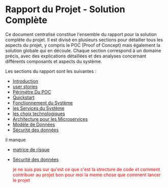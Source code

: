 # Rapport du Projet - Solution Complète

Ce document centralisé constitue l'ensemble du rapport pour la solution complète du projet. Il est divisé en plusieurs 
sections pour détailler tous les aspects du projet, y compris le POC (Proof of Concept) mais également la solution 
globale qui en découle. Chaque section correspond à un domaine précis, avec des explications détaillées et des analyses 
concernant différents composants et aspects du système.

Les sections du rapport sont les suivantes :
- [Introduction](sous-section/intro.md)
- [user stories](sous-section/usecases.md)
- [Périmètre Du POC](sous-section/perimetre.md)
- [Quickstart](sous-section/quickstart.md)
- [Fonctionnement du Système](sous-section/fonctionnement.md)
- [les Services du Système](sous-section/services.md)
- [les choix technologiques](sous-section/techno.md)
- [Architecture pour les Microservices](sous-section/architectureMS.md)
- [Modèle de Données](sous-section/dataModel.md)
- [Sécurité des données](sous-section/securite.md)

il manque 

- [matrice de risque](sous-section/matriceRisque.md)
- [Sécurité des données](sous-section/securite.md)


  <span style="color:red"> je ne suis pas sur qu'est ce que c'est la strecture de code et comment contribuer au projet bon pour moi la meme chose que comment lancer le projet  </span>